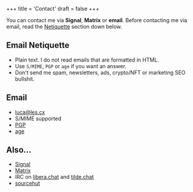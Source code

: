 +++
title = 'Contact'
draft = false
+++

You can contact me via **Signal**, **Matrix** or **email**. Before contacting me via email, read the [Netiquette](#email-netiquette) section down below.

## Email Netiquette

* Plain text. I do not read emails that are formatted in HTML.
* Use `S/MIME`, `PGP` or `age` if you want an answer.
* Don't send me spam, newsletters, ads, crypto/NFT or marketing SEO bullshit.

## Email

* [luca@les.cx](mailto:luca@les.cx)
* S/MIME supported
* [PGP](/.well-known/openpgpkey/hu/wbp7trgro48kdyd9oi1ykze9zj5hpqwb)
* [age](/.well-known/security.txt)

## Also…

* [Signal](https://signal.me/#eu/jOrX6s6KAbMkWvua3jq884nSj16fnmN94Op25N8peMhfYCEm6fVIwYVDVIovjvOh)
* [Matrix](https://matrix.to/#/@les.cx:matrix.org)
* IRC on [libera.chat](https://libera.chat) and [tilde.chat](https://tilde.chat)
* [sourcehut](https://git.sr.ht/~les)
